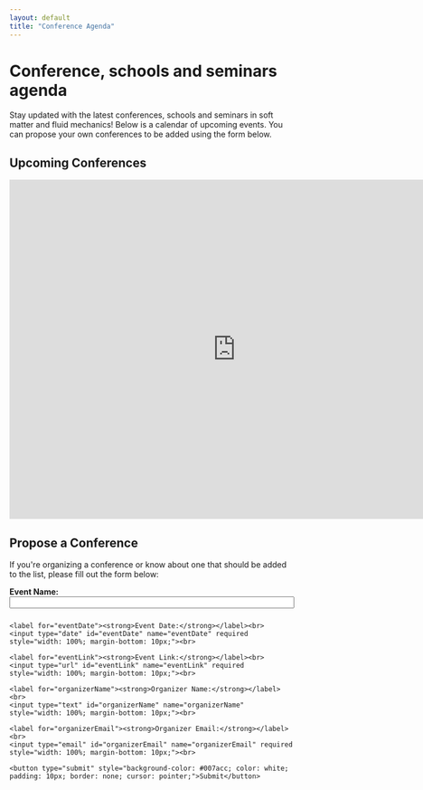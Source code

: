 ```yaml
---
layout: default
title: "Conference Agenda"
---
```

# Conference, schools and seminars agenda

Stay updated with the latest conferences, schools and seminars in soft matter and fluid mechanics! Below is a calendar of upcoming events. You can propose your own conferences to be added using the form below.

## Upcoming Conferences
<iframe src="https://calendar.google.com/calendar/embed?src=63c2720c943bff10fe7eb0c4420495339de4920d8a98ec836b93ace2ec8596e7%40group.calendar.google.com&ctz=Europe%2FParis" 
  style="border: 0" width="800" height="600" 
  frameborder="0" scrolling="no">
  </iframe>
  

## Propose a Conference

If you're organizing a conference or know about one that should be added to the list, please fill out the form below:

<form action=https://formspree.io/f/manqogqk" method="POST">
    <label for="eventName"><strong>Event Name:</strong></label><br>
    <input type="text" id="eventName" name="eventName" required style="width: 100%; margin-bottom: 10px;"><br>

    <label for="eventDate"><strong>Event Date:</strong></label><br>
    <input type="date" id="eventDate" name="eventDate" required style="width: 100%; margin-bottom: 10px;"><br>

    <label for="eventLink"><strong>Event Link:</strong></label><br>
    <input type="url" id="eventLink" name="eventLink" required style="width: 100%; margin-bottom: 10px;"><br>

    <label for="organizerName"><strong>Organizer Name:</strong></label><br>
    <input type="text" id="organizerName" name="organizerName" style="width: 100%; margin-bottom: 10px;"><br>

    <label for="organizerEmail"><strong>Organizer Email:</strong></label><br>
    <input type="email" id="organizerEmail" name="organizerEmail" required style="width: 100%; margin-bottom: 10px;"><br>

    <button type="submit" style="background-color: #007acc; color: white; padding: 10px; border: none; cursor: pointer;">Submit</button>
</form>
